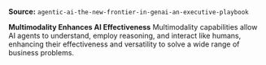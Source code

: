 **Source:** `agentic-ai-the-new-frontier-in-genai-an-executive-playbook`

**Multimodality Enhances AI Effectiveness**
Multimodality capabilities allow AI agents to understand, employ reasoning, and interact like humans, enhancing their effectiveness and versatility to solve a wide range of business problems.
